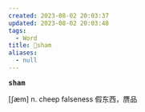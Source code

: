 ```yaml
---
created: 2023-08-02 20:03:37
updated: 2023-08-02 20:03:48
tags:
  - Word
title: 📖sham
aliases:
  - null
---
```


<pre><strong>sham</strong></pre>
[ʃæm]
n. cheep falseness 假东⻄，赝品
